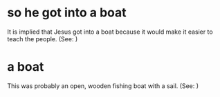 
# so he got into a boat
It is implied that Jesus got into a boat because it would make it easier to teach the people. (See: )

# a boat
This was probably an open, wooden fishing boat with a sail. (See: )
